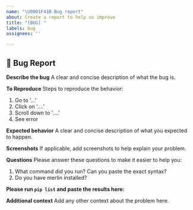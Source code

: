 ```yaml
---
name: "\U0001F41B Bug report"
about: Create a report to help us improve
title: "[BUG] "
labels: bug
assignees: ''

---
```


## 🐛 Bug Report

**Describe the bug**
A clear and concise description of what the bug is.

**To Reproduce**
Steps to reproduce the behavior:
1. Go to '...'
2. Click on '....'
3. Scroll down to '....'
4. See error

**Expected behavior**
A clear and concise description of what you expected to happen.

**Screenshots**
If applicable, add screenshots to help explain your problem.

**Questions**
Please answer these questions to make it easier to help you:
1. What command did you run? Can you paste the exact syntax?
2. Do you have merlin installed?

**Please run `pip list` and paste the results here:**


**Additional context**
Add any other context about the problem here.
